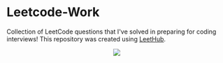 # Leetcode-Work
Collection of LeetCode questions that I've solved in preparing for coding interviews! This repository was created using [LeetHub](https://github.com/QasimWani/LeetHub).

<p align="center">
  <img src="https://i.pinimg.com/originals/73/e1/54/73e15422011e763ea9b303a7738e71a3.gif">
</p>
